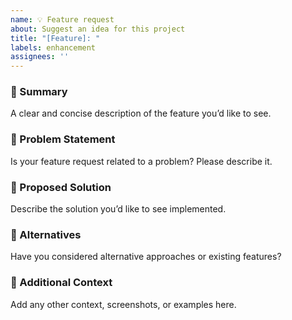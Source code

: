 ```yaml
---
name: 💡 Feature request
about: Suggest an idea for this project
title: "[Feature]: "
labels: enhancement
assignees: ''
---
```


### 🌟 Summary
A clear and concise description of the feature you’d like to see.

### 🧩 Problem Statement
Is your feature request related to a problem? Please describe it.

### 🚀 Proposed Solution
Describe the solution you’d like to see implemented.

### 🧱 Alternatives
Have you considered alternative approaches or existing features?

### 🧠 Additional Context
Add any other context, screenshots, or examples here.
